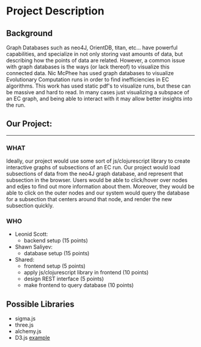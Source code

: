# Project Description  
## Background  
Graph Databases such as neo4J, OrientDB, titan, etc... have powerful capabilities, and specialize in not only storing vast amounts of data, but describing how the points of data are related. However, a common issue with graph databases is the ways (or lack thereof) to visualize this connected data. Nic McPhee has used graph databases to visualize Evolutionary Computation runs in order to find inefficiencies in EC algorithms. This work has used static pdf's to visualize runs, but these can be massive and hard to read. In many cases just visualizing a subspace of an EC graph, and being able to interact with it may allow better insights into the run.  
## Our Project:
---
### WHAT
Ideally, our project would use some sort of js/clojurescript library to create interactive graphs of subsections of an EC run. Our project would load subsections of data from the neo4J graph database, and represent that subsection in the browser. Users would be able to click/hover over nodes and edjes to find out more information about them. Moreover, they would be able to click on the outer nodes and our system would query the database for a subsection that centers around that node, and render the new subsection quickly.

### WHO  
* Leonid Scott:
  * backend setup (15 points)
* Shawn Saliyev:
  * database setup (15 points)
* Shared:
  * frontend setup (5 points)
  * apply js/clojurescript library in frontend (10 points)
  * design REST interface (5 points)
  * make frontend to query database (10 points)

## Possible Libraries  
 * sigma.js
 * three.js
 * alchemy.js
 * D3.js [example](http://jimkang.com/quadtreevis/)
